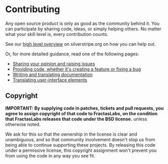 # Contributing

Any open source product is only as good as the community behind it. You can participate by sharing code, ideas, or
simply helping others. No matter what your skill level is, every contribution counts.

See our [high level overview](http://silverstripe.org/contributing-to-silverstripe) on silverstripe.org on how you can
help out.

Or, for more detailed guidance, read one of the following pages:

 * [Sharing your opinion and raising issues](http://docs.silverstripe.org/en/contributing/issues_and_bugs/)
 * [Providing code, whether it's creating a feature or fixing a bug](http://docs.silverstripe.org/en/contributing/code/)
 * [Writing and translating documentation](http://docs.silverstripe.org/en/contributing/translations/)
 * [Translating user-interface elements](http://docs.silverstripe.org/en/contributing/translation_process/)

## Copyright

**IMPORTANT: By supplying code in patches, tickets and pull requests, you agree to assign copyright of that code to
FractasLabs, on the condition that FractasLabs releases that code under
the BSD license.** unless otherwise noted.

We ask for this so that the ownership in the license is clear and unambiguous, and so that community involvement doesn't
stop us from being able to continue supporting these projects. By releasing this code under a permissive license, this
copyright assignment won't prevent you from using the code in any way you see fit.
